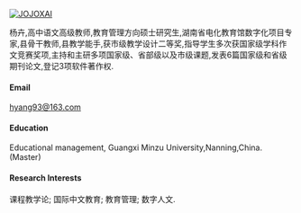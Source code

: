 

[![JOJOXAI](https://img.shields.io/badge/hyang93-github-blue?logo=github)](https://github.com/Hyang93)

杨卉,高中语文高级教师,教育管理方向硕士研究生,湖南省电化教育馆数字化项目专家,县骨干教师,县教学能手,获市级教学设计二等奖,指导学生多次获国家级学科作文竞赛奖项,主持和主研多项国家级、省部级以及市级课题,发表6篇国家级和省级期刊论文,登记3项软件著作权.
#### Email
hyang93@163.com

#### Education
Educational management, Guangxi Minzu University,Nanning,China.(Master)


#### Research Interests
课程教学论; 国际中文教育; 教育管理; 数字人文.

